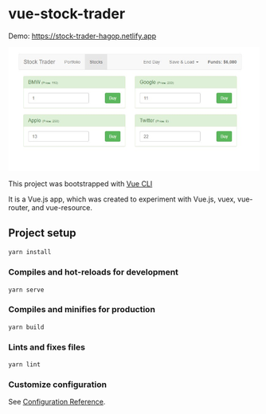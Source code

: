 # vue-stock-trader

Demo: https://stock-trader-hagop.netlify.app

![Screenshot](images/screenshot.jpg?raw=true)

This project was bootstrapped with [Vue CLI](https://github.com/vuejs/vue-cli)

It is a Vue.js app, which was created to experiment with Vue.js, vuex, vue-router, and vue-resource.

## Project setup
```
yarn install
```

### Compiles and hot-reloads for development
```
yarn serve
```

### Compiles and minifies for production
```
yarn build
```

### Lints and fixes files
```
yarn lint
```

### Customize configuration
See [Configuration Reference](https://cli.vuejs.org/config/).
